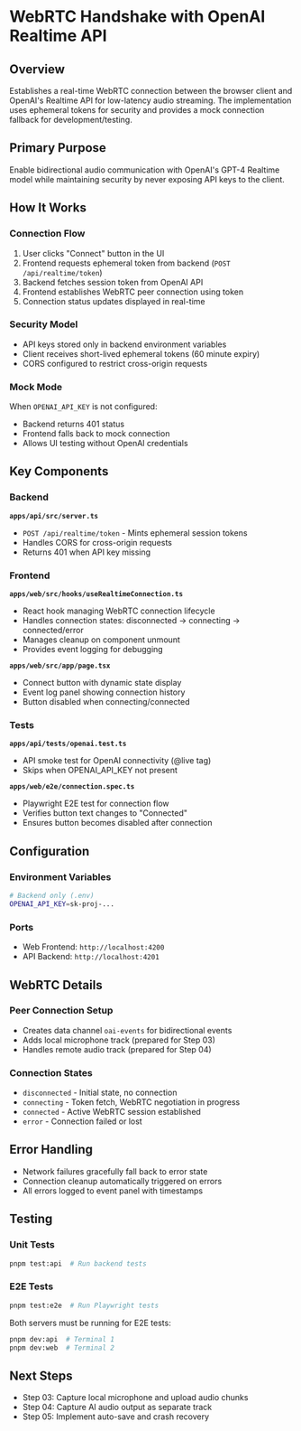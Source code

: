 # WebRTC Handshake with OpenAI Realtime API

## Overview
Establishes a real-time WebRTC connection between the browser client and OpenAI's Realtime API for low-latency audio streaming. The implementation uses ephemeral tokens for security and provides a mock connection fallback for development/testing.

## Primary Purpose
Enable bidirectional audio communication with OpenAI's GPT-4 Realtime model while maintaining security by never exposing API keys to the client.

## How It Works

### Connection Flow
1. User clicks "Connect" button in the UI
2. Frontend requests ephemeral token from backend (`POST /api/realtime/token`)
3. Backend fetches session token from OpenAI API
4. Frontend establishes WebRTC peer connection using token
5. Connection status updates displayed in real-time

### Security Model
- API keys stored only in backend environment variables
- Client receives short-lived ephemeral tokens (60 minute expiry)
- CORS configured to restrict cross-origin requests

### Mock Mode
When `OPENAI_API_KEY` is not configured:
- Backend returns 401 status
- Frontend falls back to mock connection
- Allows UI testing without OpenAI credentials

## Key Components

### Backend
**`apps/api/src/server.ts`**
- `POST /api/realtime/token` - Mints ephemeral session tokens
- Handles CORS for cross-origin requests
- Returns 401 when API key missing

### Frontend
**`apps/web/src/hooks/useRealtimeConnection.ts`**
- React hook managing WebRTC connection lifecycle
- Handles connection states: disconnected → connecting → connected/error
- Manages cleanup on component unmount
- Provides event logging for debugging

**`apps/web/src/app/page.tsx`**
- Connect button with dynamic state display
- Event log panel showing connection history
- Button disabled when connecting/connected

### Tests
**`apps/api/tests/openai.test.ts`**
- API smoke test for OpenAI connectivity (@live tag)
- Skips when OPENAI_API_KEY not present

**`apps/web/e2e/connection.spec.ts`**
- Playwright E2E test for connection flow
- Verifies button text changes to "Connected"
- Ensures button becomes disabled after connection

## Configuration

### Environment Variables
```bash
# Backend only (.env)
OPENAI_API_KEY=sk-proj-...
```

### Ports
- Web Frontend: `http://localhost:4200`
- API Backend: `http://localhost:4201`

## WebRTC Details

### Peer Connection Setup
- Creates data channel `oai-events` for bidirectional events
- Adds local microphone track (prepared for Step 03)
- Handles remote audio track (prepared for Step 04)

### Connection States
- `disconnected` - Initial state, no connection
- `connecting` - Token fetch, WebRTC negotiation in progress
- `connected` - Active WebRTC session established
- `error` - Connection failed or lost

## Error Handling
- Network failures gracefully fall back to error state
- Connection cleanup automatically triggered on errors
- All errors logged to event panel with timestamps

## Testing

### Unit Tests
```bash
pnpm test:api  # Run backend tests
```

### E2E Tests
```bash
pnpm test:e2e  # Run Playwright tests
```

Both servers must be running for E2E tests:
```bash
pnpm dev:api  # Terminal 1
pnpm dev:web  # Terminal 2
```

## Next Steps
- Step 03: Capture local microphone and upload audio chunks
- Step 04: Capture AI audio output as separate track
- Step 05: Implement auto-save and crash recovery